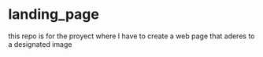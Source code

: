 # landing_page
this repo is for the proyect where I have to create a web page that aderes to a designated image
